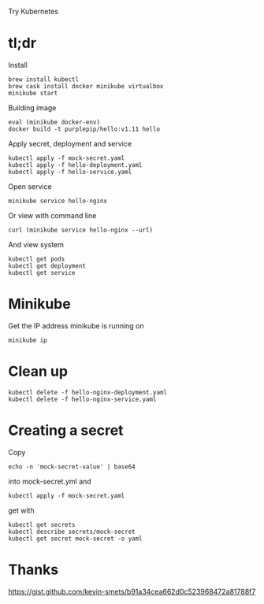 Try Kubernetes

# tl;dr

Install

    brew install kubectl
    brew cask install docker minikube virtualbox
    minikube start

Building image

    eval (minikube docker-env) 
    docker build -t purplepip/hello:v1.11 hello

Apply secret, deployment and service

    kubectl apply -f mock-secret.yaml
    kubectl apply -f hello-deployment.yaml
    kubectl apply -f hello-service.yaml

Open service 

    minikube service hello-nginx

Or view with command line

    curl (minikube service hello-nginx --url)  

And view system

    kubectl get pods
    kubectl get deployment
    kubectl get service

# Minikube

Get the IP address minikube is running on

    minikube ip

# Clean up

    kubectl delete -f hello-nginx-deployment.yaml
    kubectl delete -f hello-nginx-service.yaml
    
# Creating a secret

Copy 

    echo -n 'mock-secret-value' | base64

into mock-secret.yml and 

    kubectl apply -f mock-secret.yaml
    
get with

    kubectl get secrets
    kubectl describe secrets/mock-secret
    kubectl get secret mock-secret -o yaml

# Thanks

https://gist.github.com/kevin-smets/b91a34cea662d0c523968472a81788f7